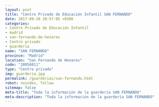 ```yaml
---
layout: post
title: "Centro Privado de Educación Infantil SAN FERNANDO"
date: 2017-09-20 20:57:05 +0200
categories:
- Centro Privado de Educación Infantil
- madrid
- san-fernando-de-henares
- Centro privado
- guarderia
name: "SAN FERNANDO"
province: "Madrid"
location: "San Fernando de Henares"
code: "28056011"
type: "Centro privado"
img: guarderia.jpg
permalink: /guarderias/san-fernando.html
robot: noindex, follow
sitemap: false
meta-title: "Toda la información de la guardería SAN FERNANDO"
meta-description: "Toda la información de la guardería SAN FERNANDO"
---
```


